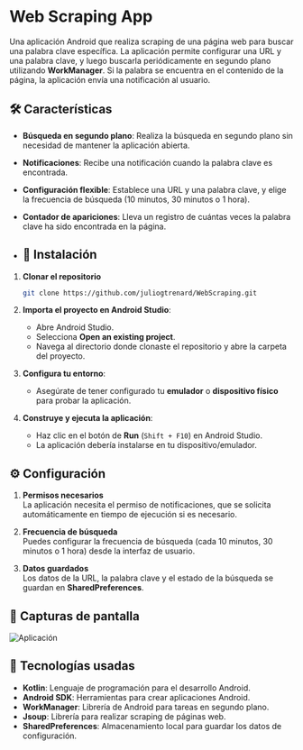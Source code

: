 # Web Scraping App

Una aplicación Android que realiza scraping de una página web para buscar una palabra clave específica. La aplicación permite configurar una URL y una palabra clave, y luego buscarla periódicamente en segundo plano utilizando **WorkManager**. Si la palabra se encuentra en el contenido de la página, la aplicación envía una notificación al usuario.

## 🛠 Características

- **Búsqueda en segundo plano**: Realiza la búsqueda en segundo plano sin necesidad de mantener la aplicación abierta.
- **Notificaciones**: Recibe una notificación cuando la palabra clave es encontrada.
- **Configuración flexible**: Establece una URL y una palabra clave, y elige la frecuencia de búsqueda (10 minutos, 30 minutos o 1 hora).
- **Contador de apariciones**: Lleva un registro de cuántas veces la palabra clave ha sido encontrada en la página.

- ## 🚀 Instalación

1. **Clonar el repositorio**
   ```bash
   git clone https://github.com/juliogtrenard/WebScraping.git

2. **Importa el proyecto en Android Studio**:
   - Abre Android Studio.
   - Selecciona **Open an existing project**.
   - Navega al directorio donde clonaste el repositorio y abre la carpeta del proyecto.

3. **Configura tu entorno**:
   - Asegúrate de tener configurado tu **emulador** o **dispositivo físico** para probar la aplicación.

4. **Construye y ejecuta la aplicación**:
   - Haz clic en el botón de **Run** (`Shift + F10`) en Android Studio.
   - La aplicación debería instalarse en tu dispositivo/emulador.

## ⚙️ Configuración

1. **Permisos necesarios**  
   La aplicación necesita el permiso de notificaciones, que se solicita automáticamente en tiempo de ejecución si es necesario.

2. **Frecuencia de búsqueda**  
   Puedes configurar la frecuencia de búsqueda (cada 10 minutos, 30 minutos o 1 hora) desde la interfaz de usuario.

3. **Datos guardados**  
   Los datos de la URL, la palabra clave y el estado de la búsqueda se guardan en **SharedPreferences**.

## 📱 Capturas de pantalla

<img src="https://github.com/juliogtrenard/WebScraping/blob/master/app/src/main/res/drawable/imgdemo.png" alt="Aplicación" align="center"/>

## 🔧 Tecnologías usadas

- **Kotlin**: Lenguaje de programación para el desarrollo Android.
- **Android SDK**: Herramientas para crear aplicaciones Android.
- **WorkManager**: Librería de Android para tareas en segundo plano.
- **Jsoup**: Librería para realizar scraping de páginas web.
- **SharedPreferences**: Almacenamiento local para guardar los datos de configuración.
